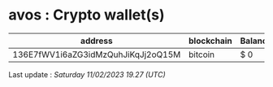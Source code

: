 # avos : Crypto wallet(s)

| address | blockchain | Balance |
|---|---|---|
| 136E7fWV1i6aZG3idMzQuhJiKqJj2oQ15M | bitcoin | $ 0 |

Last update : _Saturday 11/02/2023 19.27 (UTC)_

